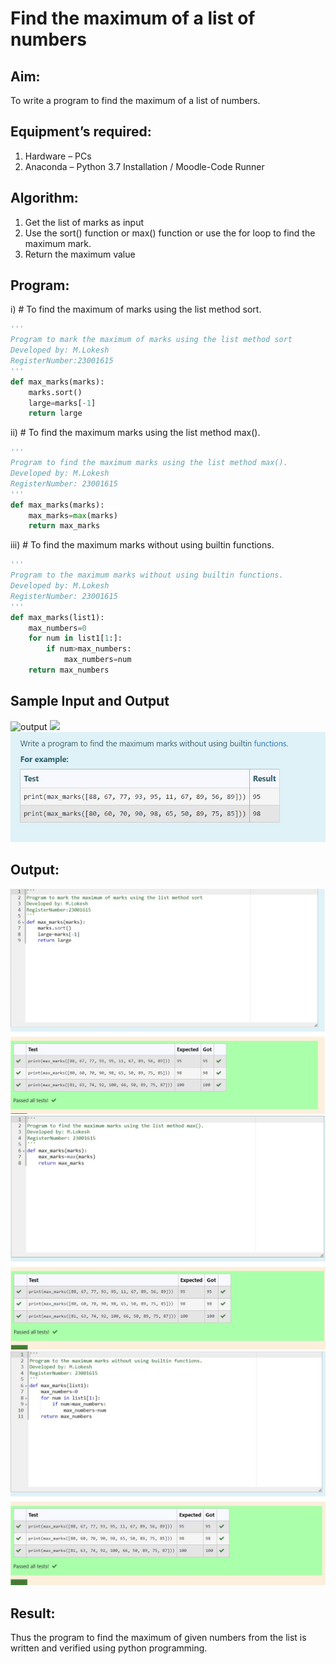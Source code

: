 # Find the maximum of a list of numbers
## Aim:
To write a program to find the maximum of a list of numbers.
## Equipment’s required:
1.	Hardware – PCs
2.	Anaconda – Python 3.7 Installation / Moodle-Code Runner
## Algorithm:
1.	Get the list of marks as input
2.	Use the sort() function or max() function or use the for loop to find the maximum mark.
3.	Return the maximum value
## Program:

i)	# To find the maximum of marks using the list method sort.
```Python
''' 
Program to mark the maximum of marks using the list method sort
Developed by: M.Lokesh
RegisterNumber:23001615
'''
def max_marks(marks):
    marks.sort()
    large=marks[-1]
    return large

```

ii)	# To find the maximum marks using the list method max().
```Python
''' 
Program to find the maximum marks using the list method max().
Developed by: M.Lokesh
RegisterNumber: 23001615
'''
def max_marks(marks):
    max_marks=max(marks)
    return max_marks


```

iii) # To find the maximum marks without using builtin functions.
```Python
''' 
Program to the maximum marks without using builtin functions.
Developed by: M.Lokesh
RegisterNumber: 23001615
'''
def max_marks(list1):
    max_numbers=0
    for num in list1[1:]:
        if num>max_numbers:
            max_numbers=num
    return max_numbers


```
## Sample Input and Output
![output](./img/max_marks1.jpg) 
![
](<Screenshot 2023-11-29 091300.png>)
![Alt text](image-1.png)
## Output:
![Alt text](image-3.png)
![Alt text](image-4.png)
![Alt text](image-5.png)

## Result:
Thus the program to find the maximum of given numbers from the list is written and verified using python programming.
